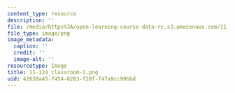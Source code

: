 ```yaml
---
content_type: resource
description: ''
file: /media/https%3A/open-learning-course-data-rc.s3.amazonaws.com/11-124-introduction-to-education-looking-forward-and-looking-back-on-education-fall-2011/42630a4574548283f28ff47a9cc99bbd_11-124_classroom-1.png
file_type: image/png
image_metadata:
  caption: ''
  credit: ''
  image-alt: ''
resourcetype: Image
title: 11-124_classroom-1.png
uid: 42630a45-7454-8283-f28f-f47a9cc99bbd
---
```

